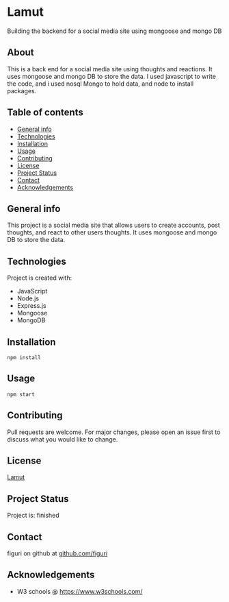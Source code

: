 # Lamut
Building the backend for a social media site using mongoose and mongo DB

## About
This is a back end for a social media site using thoughts and reactions. It uses mongoose and mongo DB to store the data. I used javascript to write the code, and i used nosql Mongo to hold data, and node to install packages.

## Table of contents
* [General info](#general-info)
* [Technologies](#technologies)
* [Installation](#installation)
* [Usage](#usage)
* [Contributing](#contributing)
* [License](#license)
* [Project Status](#project-status)
* [Contact](#contact)
* [Acknowledgements](#acknowledgements)

## General info
This project is a social media site that allows users to create accounts, post thoughts, and react to other users thoughts. It uses mongoose and mongo DB to store the data.

## Technologies
Project is created with:
* JavaScript
* Node.js
* Express.js
* Mongoose
* MongoDB

## Installation
```
npm install

```

## Usage
```
npm start

```

## Contributing
Pull requests are welcome. For major changes, please open an issue first to discuss what you would like to change.

## License
[Lamut](https://choosealicense.com/licenses/mit/)

## Project Status
Project is: finished

## Contact
figuri on github at <a href="https://github.com/figuri/">github.com/figuri</a>

## Acknowledgements
- W3 schools @ https://www.w3schools.com/

